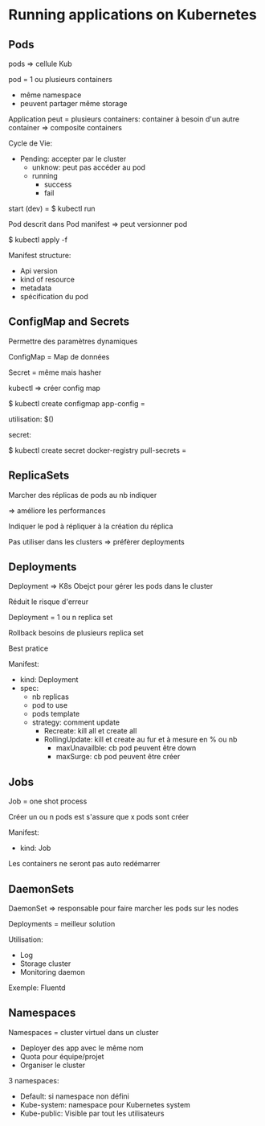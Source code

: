 # Running applications on Kubernetes

## Pods

pods => cellule Kub

pod = 1 ou plusieurs containers

- même namespace
- peuvent partager même storage

Application peut = plusieurs containers: container à besoin d'un autre container => composite containers

Cycle de Vie:

- Pending: accepter par le cluster
  - unknow: peut pas accéder au pod
  - running
    - success
    - fail

start (dev) = $ kubectl run <container>

Pod descrit dans Pod manifest => peut versionner pod

$ kubectl apply -f <manifest>

Manifest structure:

- Api version
- kind of resource
- metadata
- spécification du pod



## ConfigMap and Secrets

Permettre des paramètres dynamiques

ConfigMap = Map de données

Secret = même mais hasher

kubectl => créer config map 

$ kubectl create configmap app-config <name>=<value>

utilisation: $(<name>)

secret:

$ kubectl create secret  docker-registry pull-secrets <name>=<value>



## ReplicaSets

Marcher des réplicas de pods au nb indiquer

=> améliore les performances

Indiquer le pod à répliquer à la création du réplica

Pas utiliser dans les clusters => préfèrer deployments

## Deployments

Deployment => K8s Obejct pour gérer les pods dans le cluster

Réduit le risque d'erreur

Deployment = 1 ou n replica set

Rollback besoins de plusieurs replica set

Best pratice

Manifest:

- kind: Deployment
- spec:
  - nb replicas
  - pod to use
  - pods template
  - strategy: comment update
    - Recreate: kill all et create all
    - RollingUpdate: kill et create au fur et à mesure en % ou nb
      - maxUnavailble: cb pod peuvent être down
      - maxSurge: cb pod peuvent être créer

## Jobs

Job = one shot process

Créer un ou n pods est s'assure que x pods sont créer

Manifest:

- kind: Job

Les containers ne seront pas auto redémarrer

## DaemonSets

DaemonSet => responsable pour faire marcher les pods sur les nodes

Deployments = meilleur solution

Utilisation:

- Log
- Storage cluster
- Monitoring daemon

Exemple: Fluentd

## Namespaces

Namespaces = cluster virtuel dans un cluster

- Deployer des app avec le même nom
- Quota pour équipe/projet
- Organiser le cluster

3 namespaces:

- Default: si namespace non défini
- Kube-system: namespace pour Kubernetes system
- Kube-public: Visible par tout les utilisateurs

